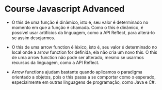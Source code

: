 # Course Javascript Advanced

* O this de uma função é dinâmico, isto é, seu valor é determinado no momento em que a função é chamada. Como o this é dinâmico, é possível usar artifícios da linguagem, como a API Reflect, para alterá-lo se assim desejarmos.

* O this de uma arrow function é léxico, isto é, seu valor é determinado no local onde a arrow function for definida, ela não cria um novo this. O this de uma arrow function não pode ser alterado, mesmo se usarmos recursos da linguagem, como a API Reflect.

* Arrow functions ajudam bastante quando aplicamos o paradigma orientado a objetos, pois o this passa a se comportar como o esperado, especialmente em outras linguagens de programação, como Java e C#.